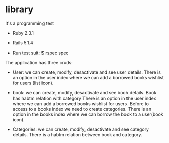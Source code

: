 
# library
It's a programming test

* Ruby 2.3.1

* Rails 5.1.4

* Run test suit: $ rspec spec

The application has three cruds:

* User: we can create, modify, desactivate and see user details. There is an option in the user index where we can add a borrowed books wishlist for users (list icon).

* book: we can create, modify, desactivate and see book details. Book has habtm relation with category There is an option in the user index where we can add a borrowed books wishlist for users. Before to access to a books index we need to create categories. There is an option in the books index where we can borrow the book to a user(book icon).

* Categories: we can create, modify, desactivate and see category details. There is a habtm relation between book and category.
